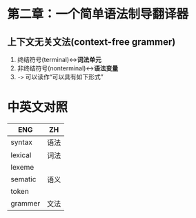 # 第二章：一个简单语法制导翻译器
## 上下文无关文法(context-free grammer)

1. 终结符号(terminal)<->**词法单元**
2. 非终结符号(nonterminal)<->**语法变量**
3. `->` 可以读作“可以具有如下形式”


# 中英文对照
| ENG     | ZH   |
| ------- | ---- |
| syntax  | 语法 |
| lexical | 词法 |
| lexeme  |      |
| sematic | 语义 |
| token   |      |
| grammer | 文法 |